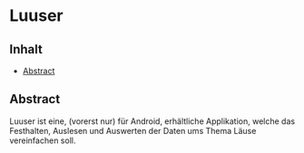 # Luuser

## Inhalt
- [Abstract](README.md/#abstract)

## Abstract
Luuser ist eine, (vorerst nur) für Android, erhältliche Applikation, welche das Festhalten, Auslesen und Auswerten der Daten ums Thema Läuse vereinfachen soll.
